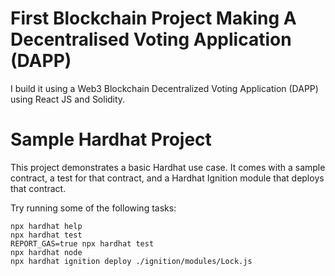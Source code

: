 # First Blockchain Project Making A Decentralised Voting Application (DAPP)

I build it using a Web3 Blockchain Decentralized Voting Application (DAPP) using React JS and Solidity.


# Sample Hardhat Project

This project demonstrates a basic Hardhat use case. It comes with a sample contract, a test for that contract, and a Hardhat Ignition module that deploys that contract.

Try running some of the following tasks:

```shell
npx hardhat help
npx hardhat test
REPORT_GAS=true npx hardhat test
npx hardhat node
npx hardhat ignition deploy ./ignition/modules/Lock.js
```
